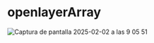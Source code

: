 # openlayerArray

![Captura de pantalla 2025-02-02 a las 9 05 51](https://github.com/user-attachments/assets/c3bacb0e-3613-4c1e-933c-c23d6c2f7b78)
